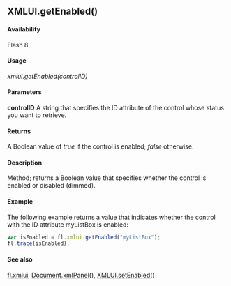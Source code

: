 ## XMLUI.getEnabled()

#### Availability

Flash 8.

#### Usage

*xmlui.getEnabled(controlID)*

#### Parameters

**controlID** A string that specifies the ID attribute of the control whose status you want to retrieve.

#### Returns

A Boolean value of *true* if the control is enabled; *false* otherwise.

#### Description

Method; returns a Boolean value that specifies whether the control is enabled or disabled (dimmed).

#### Example

The following example returns a value that indicates whether the control with the ID attribute myListBox is enabled:

```javascript
var isEnabled = fl.xmlui.getEnabled("myListBox");
fl.trace(isEnabled);
```

#### See also

[fl.xmlui](../flash_object_(fl)/fl81.md), [Document.xmlPanel()](../Document_object/Document6198.md), [XMLUI.setEnabled()](../XMLUI_object/XMLUI9.md)
